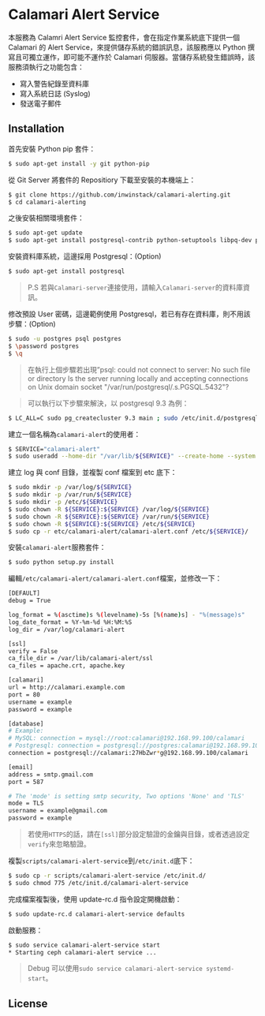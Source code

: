 # Calamari Alert Service 
本服務為 Calamri Alert Service 監控套件，會在指定作業系統底下提供一個 Calamari 的 Alert Service，來提供儲存系統的錯誤訊息，該服務應以 Python 撰寫且可獨立運作，即可能不運作於 Calamari 伺服器。當儲存系統發生錯誤時，該服務須執行之功能包含：
* 寫入警告紀錄至資料庫
* 寫入系統日誌 (Syslog)
* 發送電子郵件

Installation
------------
首先安裝 Python pip 套件：
```sh
$ sudo apt-get install -y git python-pip
```
從 Git Server 將套件的 Repositiory 下載至安裝的本機端上：
```sh
$ git clone https://github.com/inwinstack/calamari-alerting.git
$ cd calamari-alerting
```

之後安裝相關環境套件：
```sh
$ sudo apt-get update 
$ sudo apt-get install postgresql-contrib python-setuptools libpq-dev python-dev libmysqlclient-dev libxml2-dev libxslt1-dev -y 
```

安裝資料庫系統，這邊採用 Postgresql：(Option)
```sh
$ sudo apt-get install postgresql 
```
> P.S 若與```Calamari-server```連接使用，請輸入```Calamari-server```的資料庫資訊。

修改預設 User 密碼，這邊範例使用 Postgresql，若已有存在資料庫，則不用該步驟：(Option)
```sh
$ sudo -u postgres psql postgres
$ \password postgres
$ \q
```
> 在執行上個步驟若出現”psql: could not connect to server: No such file or directory
Is the server running locally and accepting
connections on Unix domain socket "/var/run/postgresql/.s.PGSQL.5432"?

> 可以執行以下步驟來解決，以 postgresql 9.3 為例：
```sh
$ LC_ALL=C sudo pg_createcluster 9.3 main ; sudo /etc/init.d/postgresql restart
```


建立一個名稱為```calamari-alert```的使用者：
```sh
$ SERVICE="calamari-alert"
$ sudo useradd --home-dir "/var/lib/${SERVICE}" --create-home --system --shell /bin/false ${SERVICE}
```

建立 log 與 conf 目錄，並複製 conf 檔案到 etc 底下：
```sh
$ sudo mkdir -p /var/log/${SERVICE}
$ sudo mkdir -p /var/run/${SERVICE}
$ sudo mkdir -p /etc/${SERVICE}
$ sudo chown -R ${SERVICE}:${SERVICE} /var/log/${SERVICE}
$ sudo chown -R ${SERVICE}:${SERVICE} /var/run/${SERVICE}
$ sudo chown -R ${SERVICE}:${SERVICE} /etc/${SERVICE}
$ sudo cp -r etc/calamari-alert/calamari-alert.conf /etc/${SERVICE}/
```

安裝```calamari-alert```服務套件：
```sh
$ sudo python setup.py install
```

編輯```/etc/calamari-alert/calamari-alert.conf```檔案，並修改一下：
```sh
[DEFAULT]
debug = True

log_format = %(asctime)s %(levelname)-5s [%(name)s] - "%(message)s"
log_date_format = %Y-%m-%d %H:%M:%S
log_dir = /var/log/calamari-alert

[ssl]
verify = False
ca_file_dir = /var/lib/calamari-alert/ssl
ca_files = apache.crt, apache.key

[calamari]
url = http://calamari.example.com
port = 80
username = example
password = example

[database]
# Example:
# MySQL: connection = mysql://root:calamari@192.168.99.100/calamari
# Postgresql: connection = postgresql://postgres:calamari@192.168.99.100/calamari
connection = postgresql://calamari:27HbZwr*g@192.168.99.100/calamari

[email]
address = smtp.gmail.com
port = 587

# The 'mode' is setting smtp security, Two options 'None' and 'TLS'
mode = TLS
username = example@gmail.com
password = example
```
> 若使用```HTTPS```的話，請在```[ssl]```部分設定驗證的金鑰與目錄，或者透過設定```verify```來忽略驗證。


複製```scripts/calamari-alert-service```到```/etc/init.d```底下：
```sh
$ sudo cp -r scripts/calamari-alert-service /etc/init.d/
$ sudo chmod 775 /etc/init.d/calamari-alert-service
```
完成檔案複製後，使用 update-rc.d 指令設定開機啟動：
```sh
$ sudo update-rc.d calamari-alert-service defaults
```

啟動服務：
```sh
$ sudo service calamari-alert-service start
* Starting ceph calamari-alert service ...                                                                                [ OK ]
```
> Debug 可以使用```sudo service calamari-alert-service systemd-start```。

License
-------